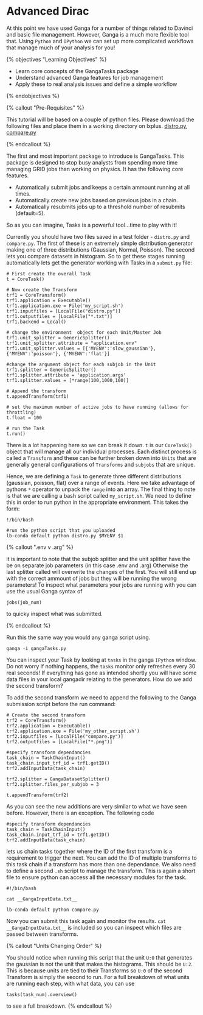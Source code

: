 # Advanced Dirac

At this point we have used Ganga for a number of things related to Davinci and basic file management. However, Ganga is a much more flexible tool that. Using `Python` and `IPython` we can set up more complicated workflows that manage much of your analysis for you!

{% objectives "Learning Objectives" %}

* Learn core concepts of the GangaTasks package
* Understand advanced Ganga features for job management
* Apply these to real analysis issues and define a simple workflow

{% endobjectives %}

{% callout "Pre-Requisites" %} 

This tutorial will be based on a couple of python files. Please download the following files and place them in a working directory on lxplus. [distro.py](code/advanced-dirac/distro.py), [compare.py](code/advanced-dirac/compare.py)

{% endcallout %}

The first and most important package to introduce is GangaTasks. This package is designed to stop busy analysts from spending more time managing GRID jobs than working on physics. It has the following core features.

* Automatically submit jobs and keeps a certain ammount running at all times.
* Automatically create new jobs based on previous jobs in a chain.
* Automatically resubmits jobs up to a threshold number of resubmits (default=5).

So as you can imagine, Tasks is a powerful tool...time to play with it!

Currently you should have two files saved in a test folder - `distro.py` and `compare.py`. The first of these is an extremely simple distribution generator making one of three distributions (Gaussian, Normal, Poisson). The second lets you compare datasets in  histogram. So to get these stages running automatically lets get the generator working with Tasks in a `submit.py` file:

```
# First create the overall Task
t = CoreTask()

# Now create the Transform
trf1 = CoreTransform()
trf1.application = Executable()
trf1.application.exe = File('my_script.sh')
trf1.inputfiles = [LocalFile("distro.py")]
trf1.outputfiles = [LocalFile("*.txt")]
trf1.backend = Local()

# change the environment  object for each Unit/Master Job
trf1.unit_splitter = GenericSplitter()
trf1.unit_splitter.attribute = "application.env"
trf1.unit_splitter.values = [{'MYENV':'slow_gaussian'}, {'MYENV':'poisson'}, {'MYENV':'flat'}]

#change the argument object for each subjob in the Unit
trf1.splitter = GenericSplitter()
trf1.splitter.attribute = 'application.args'
trf1.splitter.values = [*range(100,1000,100)]

# Append the transform
t.appendTransform(trf1)

# set the maximum number of active jobs to have running (allows for throttling)
t.float = 100

# run the Task
t.run()
```

There is a lot happening here so we can break it down. `t` is our `CoreTask()` object that will manage all our individual processes. Each distinct process is called a `Transform` and these can be further broken down into `Units` that are generally general configurations of `Transforms` and `subjobs` that are unique.

Hence, we are defining a `Task` to generate three different distributions (gaussian, poisson, flat) over a range of events. Here we take advantage of pythons `*` operator to unpack the `range` into an array. The final thing to note is that we are calling a bash script called `my_script.sh`. We need to define this in order to run python in the appropriate environment. This takes the form:

```
!/bin/bash

#run the python script that you uploaded
lb-conda default python distro.py $MYENV $1

``` 

{% callout ".env v .arg" %} 

it is important to note that the subjob splitter and the unit splitter have the be on separate job parameters (in this case .env and .arg) Otherwise the last splitter called will overwrite the changes of the first. You will still end up with the correct ammount of jobs but they will be running the wrong parameters! To inspect what parameters your jobs are running with you can use the usual Ganga syntax of
```
jobs(job_num) 
```
to quicky inspect what was submitted.

{% endcallout %}

Run this the same way you would any ganga script using.
```
ganga -i gangaTasks.py
```

You can inspect your Task by looking at `tasks` in the ganga `IPython` window. Do not worry if nothing happens, the `tasks` monitor only refreshes every 30 real seconds! If everything has gone as intended shortly you will have some data files in your local gangadir relating to the generators. How do we add the second transform?

To add the second transform we need to append the following to the Ganga submission script before the run command:

```
# Create the second transform
trf2 = CoreTransform()
trf2.application = Executable()
trf2.application.exe = File('my_other_script.sh')
trf2.inputfiles = [LocalFile("compare.py")]
trf2.outputfiles = [LocalFile("*.png")]

#specify transform dependancies
task_chain = TaskChainInput()
task_chain.input_trf_id = trf1.getID()
trf2.addInputData(task_chain)

trf2.splitter = GangaDatasetSplitter()
trf2.splitter.files_per_subjob = 3

t.appendTransform(trf2)
```

As you can see the new additions are very similar to what we have seen before. However, there is an exception. The following code

```
#specify transform dependancies
task_chain = TaskChainInput()
task_chain.input_trf_id = trf1.getID()
trf2.addInputData(task_chain)
```

lets us chain tasks together where the ID of the first transform is a requirement to trigger the next. You can add the ID of multiple transforms to this task chain if a transform has more than one dependance. We also need to define a second `.sh` script to manage the transform. This is again a short file to ensure python can access all the necessary modules for the task.

```
#!/bin/bash

cat __GangaInputData.txt__

lb-conda default python compare.py

```

Now you can submit this task again and monitor the results. `cat __GangaInputData.txt__` is included so you can inspect which files are passed between transforms.

{% callout "Units Changing Order" %} 

You should notice when running this script that the unit `U:0` that generates the gaussian is not the unit that makes the histograms. This should be `U:2`. This is because units are tied to their Transforms so `U:0` of the second Transform is simply the second to run. For a full breakdown of what units are running each step, with what data, you can use
```
tasks(task_num).overview()
```
to see a full breakdown.
{% endcallout %}
